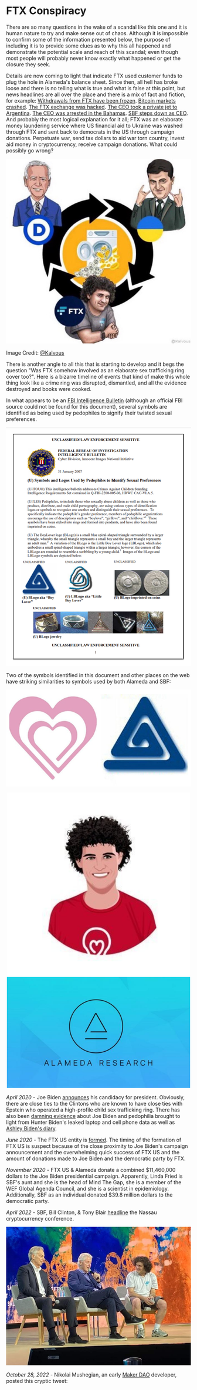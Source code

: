 # FTX Conspiracy
There are so many questions in the wake of a scandal like this one and it is human nature to try and make sense out of chaos. Although it is impossible to confirm some of the information presented below, the purpose of including it is to provide some clues as to why this all happened and demonstrate the potential scale and reach of this scandal; even though most people will probably never know exactly what happened or get the closure they seek.

Details are now coming to light that indicate FTX used customer funds to plug the hole in Alameda's balance sheet. Since then, all hell has broke loose and there is no telling what is true and what is false at this point, but news headlines are all over the place and there is a mix of fact and fiction, for example: [Withdrawals from FTX have been frozen](https://twitter.com/WatcherGuru/status/1591145672085946368). [Bitcoin markets crashed](https://finance.yahoo.com/quote/BTC-USD/chart). [The FTX exchange was hacked](https://twitter.com/BTC_Archive/status/1591362107819560960). [The CEO took a private jet to Argentina](https://twitter.com/TheInsiderPaper/status/1591364301771902976). [The CEO was arrested in the Bahamas](https://www.forexlive.com/Cryptocurrency/reports-that-ftx-ceo-sam-bankman-fried-arrested-on-the-tarmac-at-airport-in-the-bahamas-20221110/). [SBF steps down as CEO](https://www.spokesman.com/stories/2022/nov/11/ftx-chief-sam-bankman-fried-resigns-as-firm-files-/). And probably the most logical explanation for it all; FTX was an elaborate money laundering service where US financial aid to Ukraine was washed through FTX and sent back to democrats in the US through campaign donations. Perpetuate war, send tax dollars to aid war torn country, invest aid money in cryptocurrency, receive campaign donations. What could possibly go wrong?

<p align="center">
<img width="750" src="assets/Launder.jpg">
</p>

Image Credit: [@Kalvous](https://twitter.com/Kalvous/status/1591511301628788737)

There is another angle to all this that is starting to develop and it begs the question "Was FTX somehow involved as an elaborate sex trafficking ring cover too?". Here is a bizarre timeline of events that kind of make this whole thing look like a crime ring was disrupted, dismantled, and all the evidence destroyed and books were cooked. 

In what appears to be an [FBI Intelligence Bulletin](http://whale.to/c/FBI-pedophile-symbols.pdf) (although an official FBI source could not be found for this document), several symbols are identified as being used by pedophiles to signify their twisted sexual preferences. 

<p align="center">
<img src="assets/Pedo_Symbols2.png">
</p>

Two of the symbols identified in this document and other places on the web have striking similarities to symbols used by both Alameda and SBF:

<p align="center">
<img src="assets/Pedo_Symbols.png">
</p>

<p align="center">
<img width="500" src="assets/SBF_Avatar.jpg">
<img width="500" src="assets/Alameda_Logo.png">
</p>

*April 2020* - Joe Biden [announces](https://www.cnn.com/2019/04/25/politics/joe-biden-2020-president/index.html) his candidacy for president. Obviously, there are close ties to the Clintons who are known to have close ties with Epstein who operated a high-profile child sex trafficking ring. There has also been [damning evidence](https://twitter.com/TuckerCarlson/status/1547242777993482241) about Joe Biden and pedophilia brought to light from Hunter Biden's leaked laptop and cell phone data as well as [Ashley Biden's diary](https://www.msn.com/en-us/lifestyle/lifestyle-buzz/alleged-showers-with-my-dad-president-joe-bidens-daughter-reportedly-writes-of-alleged-abuse-in-diary/ar-AAYCrGi).

*June 2020* - The FTX US entity is [formed](https://apps.ilsos.gov/corporatellc/CorporateLlcController). The timing of the formation of FTX US is suspect because of the close proximity to Joe Biden's campaign announcement and the overwhelming quick success of FTX US and the amount of donations made to Joe Biden and the democratic party by FTX.

*November 2020* - FTX US & Alameda donate a combined $11,460,000 dollars to the Joe Biden presidential campaign. Apparently, Linda Fried is SBF's aunt and she is the head of Mind The Gap, she is a member of the WEF Global Agenda Council, and she is a scientist in epidemiology. Additionally, SBF as an individual donated $39.8 million dollars to the democratic party. 

*April 2022* - SBF, Bill Clinton, & Tony Blair [headline](https://www.bahamaspress.com/blair-and-clinton-address-crypto-bahamas-conference/) the Nassau cryptocurrency conference. 

<p align="center">
<img src="assets/Bill-1.jpg">
</p>

*October 28, 2022* - Nikolai Mushegian, an early [Maker DAO](https://makerdao.com/en/) developer, posted this cryptic tweet:

